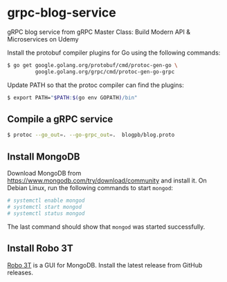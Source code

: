# grpc-blog-service
gRPC blog service from gRPC Master Class: Build Modern API &amp; Microservices on Udemy 

Install the protobuf compiler plugins for Go using the following commands:

```bash
$ go get google.golang.org/protobuf/cmd/protoc-gen-go \
         google.golang.org/grpc/cmd/protoc-gen-go-grpc
```

Update PATH so that the protoc compiler can find the plugins:

```bash
$ export PATH="$PATH:$(go env GOPATH)/bin"
```

## Compile a gRPC service

```bash
$ protoc --go_out=. --go-grpc_out=.  blogpb/blog.proto
```

## Install MongoDB

Download MongoDB from https://www.mongodb.com/try/download/community and install it. On Debian Linux, run the following commands to start `mongod`:

```bash
# systemctl enable mongod
# systemctl start mongod
# systemctl status mongod
```

The last command should show that `mongod` was started successfully.

## Install Robo 3T

[Robo 3T](https://github.com/Studio3T/robomongo) is a GUI for MongoDB. Install the latest release from GitHub releases.
